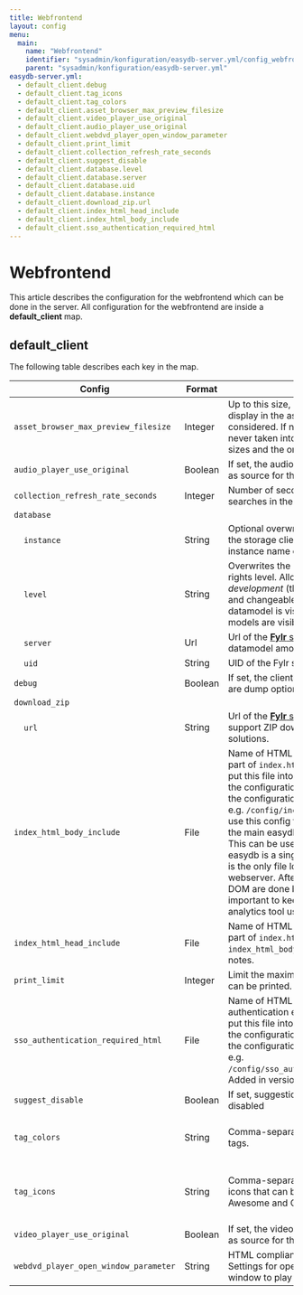 ```yaml
---
title: Webfrontend
layout: config
menu:
  main:
    name: "Webfrontend"
    identifier: "sysadmin/konfiguration/easydb-server.yml/config_webfrontend"
    parent: "sysadmin/konfiguration/easydb-server.yml"
easydb-server.yml:
  - default_client.debug
  - default_client.tag_icons
  - default_client.tag_colors
  - default_client.asset_browser_max_preview_filesize
  - default_client.video_player_use_original
  - default_client.audio_player_use_original
  - default_client.webdvd_player_open_window_parameter
  - default_client.print_limit
  - default_client.collection_refresh_rate_seconds
  - default_client.suggest_disable
  - default_client.database.level
  - default_client.database.server
  - default_client.database.uid
  - default_client.database.instance
  - default_client.download_zip.url
  - default_client.index_html_head_include
  - default_client.index_html_body_include
  - default_client.sso_authentication_required_html
---
```


# Webfrontend

This article describes the configuration for the webfrontend which can be done in the server. All configuration for the webfrontend are inside a **default_client** map.

## default_client

The following table describes each key in the map.

| Config                                  | Format  | Description                                                  | Default |
| -------                                 | ------- | ------------------------------------------------------------ | ------- |
| `asset_browser_max_preview_filesize`    | Integer | Up to this size, preview images for the display in the asset browser are considered. If not set to *`-1`*, the *Original* is never taken into account. If set to *`0`*, all sizes and the original are taken into account | - |
| `audio_player_use_original`             | Boolean | If set, the audio player also uses the original as source for the HTML5 audio tag. | *false* |
| `collection_refresh_rate_seconds`       | Integer | Number of seconds waited until the fixed searches in the Finder are updated. | *30* |
| `database`                              |         | | |
| &#8193;`instance`                       | String  | Optional overwrite to the the identifier for the storage client on Fylr. If not set, the instance name of **easydb** is used. | - |
| &#8193;`level`                          | String  | Overwrites the highest permitted database rights level. Allowed values are: *development* (the dev datamodel is visible and changeable), *current* (the current datamodel is visible), *commit* (both data models are visible and changeable).  | - |
| &#8193;`server`                         | Url     | Url of the [**Fylr** server](/en/sysadmin/konfiguration/fylr.yml/) to store a common datamodel among multiple **easydb** servers. | - |
| &#8193;`uid`                            | String  | UID of the Fylr storage. | - |
| `debug`                                 | Boolean | If set, the client is in debug mode, i.e. there are dump options in the context menu. | *false* |
| `download_zip`                          |         | | |
| &#8193;`url`                            | String  | Url of the [**Fylr** server](/en/sysadmin/konfiguration/fylr.yml/) ending in /zip to support ZIP downloads for certain customer solutions. | - |
| `index_html_body_include`               | File    | Name of HTML file to be included in `body` part of `index.html`. It is recommended to put this file into the `config` directory next to the configuration files and reference it from the configuration using the `/config` prefix, e.g. `/config/include_body.html`. You can use this config to inject your own HTML into the main easydb webfrontend startpage. This can be used to serve a Sitemap. Since easydb is a single page app, the index.html is the only file loaded directly from the webserver. Afterwards, all changes in the DOM are done by Javascript. This is important to keep in mind when adding an analytics tool using this mechanism. | - |
| `index_html_head_include`               | File    | Name of HTML file to be included in `head` part of `index.html`. See `index_html_body_include` for additional notes.| - |
| `print_limit`                           | Integer | Limit the maximum number of objects that can be printed. | *250* |
| `sso_authentication_required_html`      | File    | Name of HTML file to be used on SSO authentication errors. It is recommended to put this file into the `config` directory next to the configuration files and reference it from the configuration using the `/config` prefix, e.g. `/config/sso_authentication_required.html`. Added in version 5.62.0 |
| `suggest_disable`                       | Boolean | If set, suggestions in input fields are disabled | *false* |
| `tag_colors`                            | String  | Comma-separated list. Color clases for the tags. | *green, red, blue, yellow* |
| `tag_icons`                             | String  | Comma-separated trick. Icon names for tag icons that can be stored for tags. Font-Awesome and CUI designations are allowed | *bolt, check, cloud, warning, legal* |
| `video_player_use_original`             | Boolean | If set, the video player also uses the original as source for the HTML5 video tag. | *false* |
| `webdvd_player_open_window_parameter`   | String  | HTML compliant string for [window.open](https://developer.mozilla.org/en-US/docs/Web/API/Window/open). Settings for opening the new browser window to play a web DVD | - |

